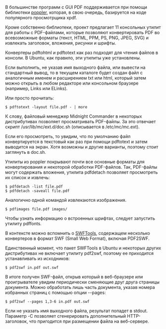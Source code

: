 В большинстве программ с GUI PDF поддерживается при помощи библиотеки [poppler](https://xakep.ru/2015/05/26/pdf-linux-tools/poppler.freedesktop.org), которая, в свою очередь, базируется на коде популярного просмотрщика xpdf. 

Кроме собственно библиотеки, проект предлагает 11 консольных утилит для работы с PDF-файлами, которые позволяют конвертировать PDF во всевозможные форматы (текст, HTML, PPM, PS, PNG, JPEG, SVG) и извлекать заголовок, вложения, рисунки и шрифты. 

Конвертеры pdftohtml и pdftotext как раз подходят для чтения файлов в консоли. В Ubuntu, как правило, эти утилиты уже установлены. 

Если выполнить, не указав имя выходного файла, или вывести на стандартный вывод, то в текущем каталоге будет создан файл с аналогичным именем и расширением txt или html, который затем можно открыть в любом редакторе или консольном браузере (например, Links или ELinks). 

Или просто прочитать:

```
$ pdftotext -layout file.pdf - | more
```

К слову, файловый менеджер Midnight Commander в некоторых дистрибутивах позволяет просматривать PDF-файлы. За это отвечает скрипт /usr/lib/mc/ext.d/doc.sh (описывается в /etc/mc/mc.ext). 

Если его просмотреть, то увидим, что по умолчанию файл конвертируется в текстовый как раз при помощи pdftotext и затем выводится на экран. Хотя возможны и другие варианты, поэтому стоит заглянуть в doc.sh.  

Утилиты из poppler покрывают почти все основные форматы для конвертирования и некоторой обработки PDF-файлов. Так, PDF-файлы могут содержать вложения, утилита pdfdetach позволяет просмотреть их список и извлечь:

```
$ pdfdetach -list file.pdf
$ pdfdetach -saveall file.pdf
```

Аналогично одной командой извлекаются изображения.

```
$ pdfimages file.pdf images/
```

Чтобы узнать информацию о встроенных шрифтах, следует запустить утилиту pdffonts.

В контексте можно вспомнить о [SWFTools](https://xakep.ru/2015/05/26/pdf-linux-tools/swftools.org), содержащем несколько конвертеров в формат SWF (Small Web Format), включая PDF2SWF. 

Единственный момент, что пакет SWFTools в Ubuntu и некоторых других дистрибутивах не включает утилиту pdf2swf, поэтому ее приходится устанавливать из исходников:

```
$ pdf2swf in.pdf out.swf
```

В итоге получен SWF-файл, открыв который в веб-браузере или проигрывателе увидим периодически сменяющие друг друга страницы документа. Можно обработать лишь часть документа, указав номера избранных страниц с помощью опции --pages:

```
$ pdf2swf --pages 1,3-6 in.pdf out.swf
```

Если не указать имя выходного файла, результат попадет в stdout. Параметр -C позволяет сгенерировать дополнительный HTTP-заголовок, что пригодится при размещении файла на веб-сервере.